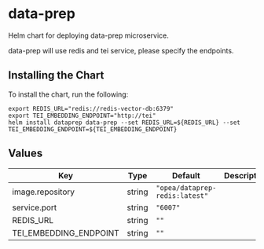 # data-prep

Helm chart for deploying data-prep microservice.

data-prep will use redis and tei service, please specify the endpoints.

## Installing the Chart

To install the chart, run the following:

```console
export REDIS_URL="redis://redis-vector-db:6379"
export TEI_EMBEDDING_ENDPOINT="http://tei"
helm install dataprep data-prep --set REDIS_URL=${REDIS_URL} --set TEI_EMBEDDING_ENDPOINT=${TEI_EMBEDDING_ENDPOINT}
```

## Values

| Key                    | Type   | Default                        | Description |
| ---------------------- | ------ | ------------------------------ | ----------- |
| image.repository       | string | `"opea/dataprep-redis:latest"` |             |
| service.port           | string | `"6007"`                       |             |
| REDIS_URL              | string | `""`                           |             |
| TEI_EMBEDDING_ENDPOINT | string | `""`                           |             |
